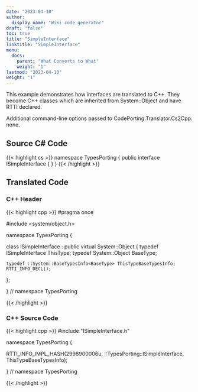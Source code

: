 ```yaml
---
date: "2023-04-10"
author:
  display_name: "Wiki code generator"
draft: "false"
toc: true
title: "SimpleInterface"
linktitle: "SimpleInterface"
menu:
  docs:
    parent: "What Converts to What"
    weight: "1"
lastmod: "2023-04-10"
weight: "1"
---
```


This example demonstrates how interfaces are translated to C++. They become C++ classes which are inherited from System::Object and have RTTI declared.

Additional command-line options passed to CodePorting.Translator.Cs2Cpp: none.

## Source C# Code ##

{{< highlight cs >}}
namespace TypesPorting
{
    public interface ISimpleInterface
    {
    }
}
{{< /highlight >}}

## Translated Code ##

### C++ Header ###

{{< highlight cpp >}}
#pragma once

#include <system/object.h>

namespace TypesPorting {

class ISimpleInterface : public virtual System::Object
{
    typedef ISimpleInterface ThisType;
    typedef System::Object BaseType;
    
    typedef ::System::BaseTypesInfo<BaseType> ThisTypeBaseTypesInfo;
    RTTI_INFO_DECL();
    
};

} // namespace TypesPorting



{{< /highlight >}}

### C++ Source Code ###

{{< highlight cpp >}}
#include "ISimpleInterface.h"

namespace TypesPorting {

RTTI_INFO_IMPL_HASH(2998900006u, ::TypesPorting::ISimpleInterface, ThisTypeBaseTypesInfo);

} // namespace TypesPorting

{{< /highlight >}}

